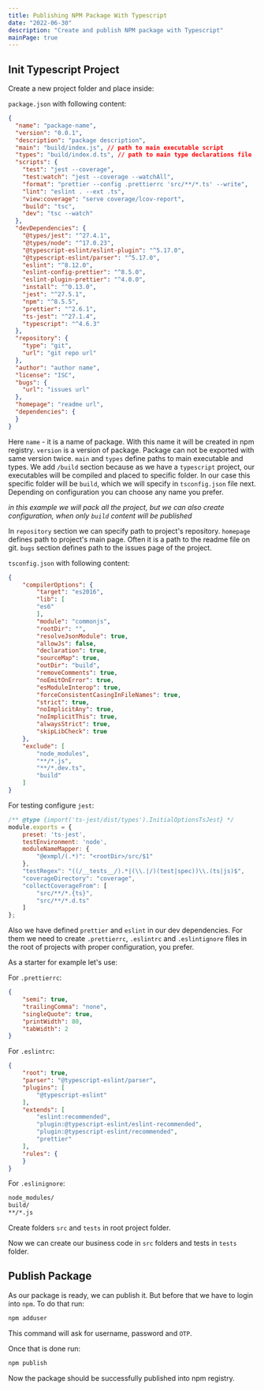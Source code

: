 ```yaml
---
title: Publishing NPM Package With Typescript
date: "2022-06-30"
description: "Create and publish NPM package with Typescript"
mainPage: true
---
```


## Init Typescript Project

Create a new project folder and place inside:

`package.json` with following content:

```json
{
  "name": "package-name",
  "version": "0.0.1",
  "description": "package description",
  "main": "build/index.js", // path to main executable script
  "types": "build/index.d.ts", // path to main type declarations file
  "scripts": {
    "test": "jest --coverage",
    "test:watch": "jest --coverage --watchAll",
    "format": "prettier --config .prettierrc 'src/**/*.ts' --write",
    "lint": "eslint . --ext .ts",
    "view:coverage": "serve coverage/lcov-report",
    "build": "tsc",
    "dev": "tsc --watch"
  },
  "devDependencies": {
    "@types/jest": "^27.4.1",
    "@types/node": "^17.0.23",
    "@typescript-eslint/eslint-plugin": "^5.17.0",
    "@typescript-eslint/parser": "^5.17.0",
    "eslint": "^8.12.0",
    "eslint-config-prettier": "^8.5.0",
    "eslint-plugin-prettier": "^4.0.0",
    "install": "^0.13.0",
    "jest": "^27.5.1",
    "npm": "^8.5.5",
    "prettier": "^2.6.1",
    "ts-jest": "^27.1.4",
    "typescript": "^4.6.3"
  },
  "repository": {
    "type": "git",
    "url": "git repo url"
  },
  "author": "author name",
  "license": "ISC",
  "bugs": {
    "url": "issues url"
  },
  "homepage": "readme url",
  "dependencies": {
  }
}
```

Here `name` - it is a name of package. With this name it will be created in npm registry.
`version` is a version of package. Package can not be exported with same version twice.
`main` and `types` define paths to main executable and types. We add `/build` section because as we have
a `typescript` project, our executables will be compiled and placed to specific folder. In our case
this specific folder will be `build`, which we will specify in `tsconfig.json` file next. Depending on
configuration you can choose any name you prefer.

*in this example we will pack all the project, but we can also create configuration, when only `build` content will be published*

In `repository` section we can specify path to project's repository.
`homepage` defines path to project's main page. Often it is a path to the readme file on git.
`bugs` section defines path to the issues page of the project.

`tsconfig.json` with following content:
  
```json
{
    "compilerOptions": {
        "target": "es2016",
        "lib": [
        "es6"
        ],
        "module": "commonjs",
        "rootDir": "",
        "resolveJsonModule": true,
        "allowJs": false,
        "declaration": true,
        "sourceMap": true,
        "outDir": "build",
        "removeComments": true,
        "noEmitOnError": true,
        "esModuleInterop": true,
        "forceConsistentCasingInFileNames": true,
        "strict": true,
        "noImplicitAny": true,
        "noImplicitThis": true,
        "alwaysStrict": true,
        "skipLibCheck": true
    },
    "exclude": [
        "node_modules",
        "**/*.js",
        "**/*.dev.ts",
        "build"
    ]
}
```

For testing configure `jest`:

```js
/** @type {import('ts-jest/dist/types').InitialOptionsTsJest} */
module.exports = {
    preset: 'ts-jest',
    testEnvironment: 'node',
    moduleNameMapper: {
        "@exmpl/(.*)": "<rootDir>/src/$1"
    },
    "testRegex": "((/__tests__/).*|(\\.|/)(test|spec))\\.(ts|js)$",
    "coverageDirectory": "coverage",
    "collectCoverageFrom": [
        "src/**/*.{ts}",
        "src/**/*.d.ts"
    ]
};
```

Also we have defined `prettier` and `eslint` in our dev dependencies. For them we need to create
`.prettierrc`, `.eslintrc` and `.eslintignore` files in the root of projects with proper configuration,
you prefer.

As a starter for example let's use:

For `.prettierrc`:

```json
{
    "semi": true,
    "trailingComma": "none",
    "singleQuote": true,
    "printWidth": 80,
    "tabWidth": 2
}
```

For `.eslintrc`:

```json
{
    "root": true,
    "parser": "@typescript-eslint/parser",
    "plugins": [
        "@typescript-eslint"
    ],
    "extends": [
        "eslint:recommended",
        "plugin:@typescript-eslint/eslint-recommended",
        "plugin:@typescript-eslint/recommended",
        "prettier"
    ],
    "rules": {
    }
}
```

For `.eslinignore`:

```txt
node_modules/
build/
**/*.js
```

Create folders `src` and `tests` in root project folder.

Now we can create our business code in `src` folders and tests in `tests` folder.

## Publish Package

As our package is ready, we can publish it. But before that we have to login into `npm`.
To do that run:

```bash
npm adduser
```

This command will ask for username, password and `OTP`.

Once that is done run:

```bash
npm publish
```

Now the package should be successfully published into npm registry.